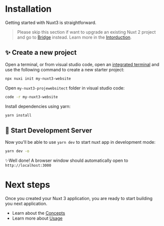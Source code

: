 # Installation

Getting started with Nuxt3 is straightforward.

> Please skip this section if want to upgrade an existing Nuxt 2 project and go to [Bridge](/get-started/bridge) instead.
> Learn more in the [Intorduction](/get-started/introduction).

## ✨ Create a new project

Open a terminal, or from visual studio code, open an [integrated terminal](https://code.visualstudio.com/docs/editor/integrated-terminal) and use the following command to create a new starter project:

```bash
npx nuxi init my-nuxt3-website
```

Open `my-nuxt3-projewebsitect` folder in visual studio code:

```bash
code -r my-nuxt3-website
```

Install dependencies using yarn:

```bash
yarn install
```

## 🚀 Start Development Server

Now you'll be able to use `yarn dev` to start nuxt app in development mode:

```bash
yarn dev -o
```

✨Well done! A browser window should automatically open to `http://localhost:3000`

# Next steps

Once you created your Nuxt 3 application, you are ready to start building you next application.

- Learn about the [Concepts](/concepts)
- Learn more about [Usage](/docs)
